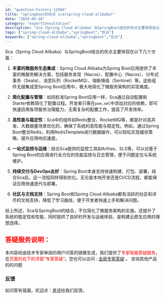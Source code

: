 ```yaml
---
id: "question-history-12566"
title: "springboot的优点 sca(spring-cloud-alibaba)"
date: "2024-04-28"
category: "expertConsultation"
description: "Sca（Spring Cloud Alibaba）与SpringBoot结合的优点主要体现在以下几个方面：1. **丰富的微服务生态集成**：Spring Cloud Alibaba为Spring Boot应用提供了丰富的微服务解决方案，包括服务发现（Nacos）、配置中心（Nacos）、分布式事务"
tags: ["spring-cloud-alibaba","springboot","优点"]
keywords: ["spring-cloud-alibaba","springboot","优点"]
---
```


Sca（Spring Cloud Alibaba）与SpringBoot结合的优点主要体现在以下几个方面：

1. **丰富的微服务生态集成**：Spring Cloud Alibaba为Spring Boot应用提供了丰富的微服务解决方案，包括服务发现（Nacos）、配置中心（Nacos）、分布式事务（Seata）、消息队列（RocketMQ）、熔断降级（Sentinel）等。这些组件无缝集成至Spring Boot应用中，极大地简化了微服务架构的实现难度。

2. **简化配置与管理**：如同标准Spring Boot应用一样，Sca通过自动配置和Starter依赖简化了配置过程。开发者只需在`pom.xml`中添加对应的依赖，即可快速启用各项服务治理能力，无需复杂的配置工作，提高了开发效率。

3. **高性能与稳定性**：Sca中的组件如Redis整合、RocketMQ等，都是针对高并发、大数据量场景优化的，确保了系统的高性能与稳定性。例如，通过Spring Boot整合Redis，利用RedisTemplate进行数据操作，可以轻松实现缓存策略，提升应用响应速度。

4. **一站式监控与运维**：结合Sca提供的监控工具如Arthas、SLS等，可以对基于Spring Boot的应用进行全方位的性能监控与日志管理，便于问题定位与系统维护。

5. **持续交付与DevOps友好**：Spring Boot本身支持快速构建、打包、部署，结合Sca后，这一流程同样得到优化。无论是本地开发还是CI/CD流程，都能保证应用快速迭代与部署。

6. **社区与文档支持**：Spring Boot和Spring Cloud Alibaba都有活跃的社区和详尽的文档支持，降低了学习曲线，便于开发者快速上手和解决问题。

综上所述，Sca与SpringBoot的结合，不仅简化了微服务架构的实施，还提升了系统的稳定性和性能，同时提供了良好的开发与运维体验，是构建云原生应用的理想选择。
## <font color="#FF0000">答疑服务说明：</font> 

本内容经由技术专家审阅的用户问答的镜像生成，我们提供了<font color="#FF0000">专家智能答疑服务</font>，在<font color="#FF0000">页面的右下的浮窗”专家答疑“</font>。您也可以访问 : [全局专家答疑](https://opensource.alibaba.com/chatBot) 。 咨询其他产品的的问题

### 反馈
如问答有错漏，欢迎点：[差评](https://ai.nacos.io/user/feedbackByEnhancerGradePOJOID?enhancerGradePOJOId=12659)给我们反馈。
